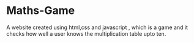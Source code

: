 # Maths-Game
A website created using html,css and javascript , which is a game and it checks how well a user knows the multiplication table upto ten. 
